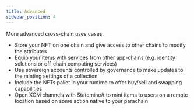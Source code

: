 ```yaml
---
title: Advanced
sidebar_position: 4
---
```


More advanced cross-chain uses cases.

- Store your NFT on one chain and give access to other chains to modify the attributes
- Equip your items with services from other app-chains (e.g. identity solutions or off-chain computing services)
- Use sovereign accounts controlled by governance to make updates to the minting settings of a collection
- Include the NFTs pallet in your runtime to offer buy/sell and swapping capabilities
- Open XCM channels with Statemine/t to mint items to users on a remote location based on some action native to your parachain